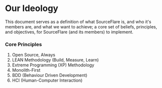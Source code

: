 # Our Ideology
This document serves as a definition of what SourceFlare is, and who it's members are, and what we want to achieve; a core set of beliefs, principles, and objectives, for SourceFlare (and its members) to implement.

### Core Principles
1) Open Source, Always
2) LEAN Methodology (Build, Measure, Learn) 
3) Extreme Programming (XP) Methodology
4) Monolith-First
5) BDD (Behaviour Driven Development)
6) HCI (Human-Computer Interaction)

